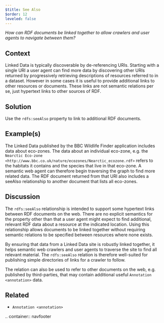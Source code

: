 ```yaml
---
$title: See Also
$order: 12
leveled: false
---
```


*How can RDF documents be linked together to allow crawlers and user agents to navigate between them?*

## Context

Linked Data is typically discoverable by de-referencing URIs. Starting with a single URI a user agent can find more data by discovering other URIs returned by progressively retrieving descriptions of resources referred to in a dataset. However in some cases it is useful to provide additional links to other resources or documents. These links are not semantic relations per se, just hypertext links to other sources of RDF.

## Solution

Use the ``rdfs:seeAlso`` property to link to additional RDF documents.

## Example(s)

The Linked Data published by the BBC Wildlife Finder application includes data about eco-zones. The data about an individual eco-zone, e.g. the `Nearctic Eco-zone <http://www.bbc.co.uk/nature/ecozones/Nearctic_ecozone.rdf>` refers to the habitats it contains and the species that live in that eco-zone. A semantic web agent can therefore begin traversing the graph to find more related data. The RDF document returned from that URI also includes a seeAlso relationship to another document that lists all eco-zones.

## Discussion

The ``rdfs:seeAlso`` relationship is intended to support some hypertext links between RDF documents on the web. There are no explicit semantics for the property other than that a user agent might expect to find additional, relevant RDF data about a resource at the indicated location. Using this relationship allows documents to be linked together without requiring semantic relations to be specified between resources where none exists.

By ensuring that data from a Linked Data site is robustly linked together, it helps semantic web crawlers and user agents to traverse the site to find all relevant material. The ``rdfs:seeAlso`` relation is therefore well-suited for publishing simple directories of links for a crawler to follow.

The relation can also be used to refer to other documents on the web, e.g. published by third-parties, that may contain additional useful `Annotation <annotation>` data.

## Related

- `Annotation <annotation>`

.. container:: navfooter
